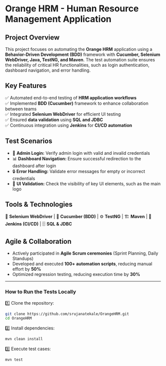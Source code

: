 # Orange HRM - Human Resource Management Application  

## Project Overview 
This project focuses on automating the **Orange HRM** application using a **Behavior-Driven Development (BDD)** framework with **Cucumber, Selenium WebDriver, Java, TestNG, and Maven**. The test automation suite ensures the reliability of critical HR functionalities, such as login authentication, dashboard navigation, and error handling.

## **Key Features**  
✅ Automated end-to-end testing of **HRM application workflows**  
✅ Implemented **BDD (Cucumber)** framework to enhance collaboration between teams  
✅ Integrated **Selenium WebDriver** for efficient UI testing  
✅ Ensured **data validation** using **SQL and JDBC**  
✅ Continuous integration using **Jenkins** for **CI/CD automation**  

## **Test Scenarios**  
- 🏢 **Admin Login:** Verify admin login with valid and invalid credentials  
- 📊 **Dashboard Navigation:** Ensure successful redirection to the dashboard after login  
- 🔒 **Error Handling:** Validate error messages for empty or incorrect credentials  
- 🎯 **UI Validation:** Check the visibility of key UI elements, such as the main logo  

## **Tools & Technologies**  
🚀 **Selenium WebDriver** | 📜 **Cucumber (BDD)** | ⚙️ **TestNG** | 🏗 **Maven** | 🔄 **Jenkins (CI/CD)** | 🗄 **SQL & JDBC**  

## **Agile & Collaboration**  
- Actively participated in **Agile Scrum ceremonies** (Sprint Planning, Daily Standups)  
- Developed and executed **100+ automation scripts**, reducing manual effort by **50%**  
- Optimized regression testing, reducing execution time by **30%**  

---

### **How to Run the Tests Locally**  
1️⃣ Clone the repository:  
```sh
git clone https://github.com/srujanatekale/OrangeHRM.git
cd OrangeHRM
```
2️⃣ Install dependencies:  
```sh
mvn clean install
```
3️⃣ Execute test cases:  
```sh
mvn test
```
